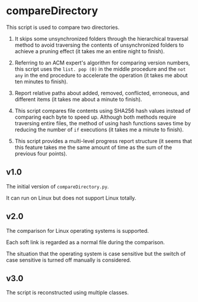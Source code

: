 # compareDirectory

This script is used to compare two directories. 

1) It skips some unsynchronized folders through the hierarchical traversal method to avoid traversing the contents of unsynchronized folders to achieve a pruning effect (it takes me an entire night to finish). 
   
2) Referring to an ACM expert's algorithm for comparing version numbers, this script uses the ``list. pop (0)`` in the middle procedure and the ``not any`` in the end procedure to accelerate the operation (it takes me about ten minutes to finish). 

3) Report relative paths about added, removed, conflicted, erroneous, and different items (it takes me about a minute to finish). 

4) This script compares file contents using SHA256 hash values instead of comparing each byte to speed up. Although both methods require traversing entire files, the method of using hash functions saves time by reducing the number of ``if`` executions (it takes me a minute to finish). 

5) This script provides a multi-level progress report structure (it seems that this feature takes me the same amount of time as the sum of the previous four points).

## v1.0

The initial version of ``compareDirectory.py``. 

It can run on Linux but does not support Linux totally. 

## v2.0

The comparison for Linux operating systems is supported. 

Each soft link is regarded as a normal file during the comparison. 

The situation that the operating system is case sensitive but the switch of case sensitive is turned off manually is considered. 

## v3.0

The script is reconstructed using multiple classes. 
